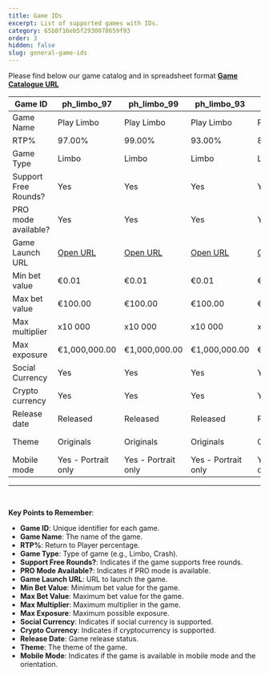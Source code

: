 ```yaml
---
title: Game IDs
excerpt: List of supported games with IDs.
category: 65b8f16eb5f2930078659f93
order: 3
hidden: false
slug: general-game-ids
---
```

Please find below our game catalog and in spreadsheet format [**Game Catalogue URL**](https://docs.google.com/spreadsheets/d/1nLW7yCD0diOebDSPqXrygOLZgGJcm9zq_EwNjWUT9-I/edit?gid=0#gid=0)

| Game ID              | ph_limbo_97                                                                                            | ph_limbo_99                                                                                            | ph_limbo_93                                                                                            | ph_limbo_86                                                                                            | ph_theoryofcrash_97                                                                                                        | ph_theoryofcrash_99                                                                                                        | ph_theoryofcrash_93                                                                                                        | ph_theoryofcrash_86                                                                                                        | ph_witchlimbo_97                                                                                                       | ph_witchlimbo_99                                                                                                       | ph_witchlimbo_93                                                                                                       | ph_witchlimbo_86                                                                                                       | ph_xball_97                                                                                                        | ph_xball_99                                                                                                        | ph_xball_93                                                                                                        | ph_xball_86                                                                                                        |
| -------------------- | ------------------------------------------------------------------------------------------------------ | ------------------------------------------------------------------------------------------------------ | ------------------------------------------------------------------------------------------------------ | ------------------------------------------------------------------------------------------------------ | -------------------------------------------------------------------------------------------------------------------------- | -------------------------------------------------------------------------------------------------------------------------- | -------------------------------------------------------------------------------------------------------------------------- | -------------------------------------------------------------------------------------------------------------------------- | ---------------------------------------------------------------------------------------------------------------------- | ---------------------------------------------------------------------------------------------------------------------- | ---------------------------------------------------------------------------------------------------------------------- | ---------------------------------------------------------------------------------------------------------------------- | ------------------------------------------------------------------------------------------------------------------ | ------------------------------------------------------------------------------------------------------------------ | ------------------------------------------------------------------------------------------------------------------ | ------------------------------------------------------------------------------------------------------------------ |
| Game Name            | Play Limbo                                                                                             | Play Limbo                                                                                             | Play Limbo                                                                                             | Play Limbo                                                                                             | Theory of Crash                                                                                                            | Theory of Crash                                                                                                            | Theory of Crash                                                                                                            | Theory of Crash                                                                                                            | Charm Limbo                                                                                                            | Charm Limbo                                                                                                            | Charm Limbo                                                                                                            | Charm Limbo                                                                                                            | xBall                                                                                                              | xBall                                                                                                              | xBall                                                                                                              | xBall                                                                                                              |
| RTP%                 | 97.00%                                                                                                 | 99.00%                                                                                                 | 93.00%                                                                                                 | 86.00%                                                                                                 | 97.00%                                                                                                                     | 99.00%                                                                                                                     | 93.00%                                                                                                                     | 86.00%                                                                                                                     | 97.00%                                                                                                                 | 99.00%                                                                                                                 | 93.00%                                                                                                                 | 86.00%                                                                                                                 | 97.00%                                                                                                             | 99.00%                                                                                                             | 93.00%                                                                                                             | 86.00%                                                                                                             |
| Game Type            | Limbo                                                                                                  | Limbo                                                                                                  | Limbo                                                                                                  | Limbo                                                                                                  | Crash                                                                                                                      | Crash                                                                                                                      | Crash                                                                                                                      | Crash                                                                                                                      | Limbo                                                                                                                  | Limbo                                                                                                                  | Limbo                                                                                                                  | Limbo                                                                                                                  | Crash                                                                                                              | Crash                                                                                                              | Crash                                                                                                              | Crash                                                                                                              |
| Support Free Rounds? | Yes                                                                                                    | Yes                                                                                                    | Yes                                                                                                    | Yes                                                                                                    | Yes                                                                                                                        | Yes                                                                                                                        | Yes                                                                                                                        | Yes                                                                                                                        | Yes                                                                                                                    | Yes                                                                                                                    | Yes                                                                                                                    | Yes                                                                                                                    | Yes                                                                                                                | Yes                                                                                                                | Yes                                                                                                                | Yes                                                                                                                |
| PRO mode available?  | Yes                                                                                                    | Yes                                                                                                    | Yes                                                                                                    | Yes                                                                                                    | Yes                                                                                                                        | Yes                                                                                                                        | Yes                                                                                                                        | Yes                                                                                                                        | Yes                                                                                                                    | Yes                                                                                                                    | Yes                                                                                                                    | Yes                                                                                                                    | Yes                                                                                                                | Yes                                                                                                                | Yes                                                                                                                | Yes                                                                                                                |
| Game Launch URL      | [Open URL](https://staging.fastplaynetwork.com/games/ph_limbo_97?locale=en-gb&currency=EUR&theme=blue) | [Open URL](https://staging.fastplaynetwork.com/games/ph_limbo_99?locale=en-gb&currency=EUR&theme=blue) | [Open URL](https://staging.fastplaynetwork.com/games/ph_limbo_93?locale=en-gb&currency=EUR&theme=blue) | [Open URL](https://staging.fastplaynetwork.com/games/ph_limbo_86?locale=en-gb&currency=EUR&theme=blue) | [Open URL](https://staging.fastplaynetwork.com/games/ph_theoryofcrash_97/index.html?locale=en-gb&currency=EUR&theme=black) | [Open URL](https://staging.fastplaynetwork.com/games/ph_theoryofcrash_99/index.html?locale=en-gb&currency=EUR&theme=black) | [Open URL](https://staging.fastplaynetwork.com/games/ph_theoryofcrash_93/index.html?locale=en-gb&currency=EUR&theme=black) | [Open URL](https://staging.fastplaynetwork.com/games/ph_theoryofcrash_86/index.html?locale=en-gb&currency=EUR&theme=black) | [Open URL](https://staging.fastplaynetwork.com/games/ph_witchlimbo_97/index.html?locale=en-gb&currency=EUR&theme=blue) | [Open URL](https://staging.fastplaynetwork.com/games/ph_witchlimbo_93/index.html?locale=en-gb&currency=EUR&theme=blue) | [Open URL](https://staging.fastplaynetwork.com/games/ph_witchlimbo_99/index.html?locale=en-gb&currency=EUR&theme=blue) | [Open URL](https://staging.fastplaynetwork.com/games/ph_witchlimbo_86/index.html?locale=en-gb&currency=EUR&theme=blue) | [Open URL](https://staging.fastplaynetwork.com/games/ph_xball_97/index.html?locale=en-gb&currency=EUR&theme=black) | [Open URL](https://staging.fastplaynetwork.com/games/ph_xball_99/index.html?locale=en-gb&currency=EUR&theme=black) | [Open URL](https://staging.fastplaynetwork.com/games/ph_xball_93/index.html?locale=en-gb&currency=EUR&theme=black) | [Open URL](https://staging.fastplaynetwork.com/games/ph_xball_86/index.html?locale=en-gb&currency=EUR&theme=black) |
| Min bet value        | €0.01                                                                                                  | €0.01                                                                                                  | €0.01                                                                                                  | €0.01                                                                                                  | €0.01                                                                                                                      | €0.01                                                                                                                      | €0.01                                                                                                                      | €0.01                                                                                                                      | €0.01                                                                                                                  | €0.01                                                                                                                  | €0.01                                                                                                                  | €0.01                                                                                                                  | €0.01                                                                                                              | €0.01                                                                                                              | €0.01                                                                                                              | €0.01                                                                                                              |
| Max bet value        | €100.00                                                                                                | €100.00                                                                                                | €100.00                                                                                                | €100.00                                                                                                | €100.00                                                                                                                    | €100.00                                                                                                                    | €100.00                                                                                                                    | €100.00                                                                                                                    | €100.00                                                                                                                | €100.00                                                                                                                | €100.00                                                                                                                | €100.00                                                                                                                | €100.00                                                                                                            | €100.00                                                                                                            | €100.00                                                                                                            | €100.00                                                                                                            |
| Max multiplier       | x10 000                                                                                                | x10 000                                                                                                | x10 000                                                                                                | x10 000                                                                                                | x10 000                                                                                                                    | x10 000                                                                                                                    | x10 000                                                                                                                    | x10 000                                                                                                                    | x10 000                                                                                                                | x10 000                                                                                                                | x10 000                                                                                                                | x10 000                                                                                                                | x10 000                                                                                                            | x10 000                                                                                                            | x10 000                                                                                                            | x10 000                                                                                                            |
| Max exposure         | €1,000,000.00                                                                                          | €1,000,000.00                                                                                          | €1,000,000.00                                                                                          | €1,000,000.00                                                                                          | €1,000,000.00                                                                                                              | €1,000,000.00                                                                                                              | €1,000,000.00                                                                                                              | €1,000,000.00                                                                                                              | €1,000,000.00                                                                                                          | €1,000,000.00                                                                                                          | €1,000,000.00                                                                                                          | €1,000,000.00                                                                                                          | €1,000,000.00                                                                                                      | €1,000,000.00                                                                                                      | €1,000,000.00                                                                                                      | €1,000,000.00                                                                                                      |
| Social Currency      | Yes                                                                                                    | Yes                                                                                                    | Yes                                                                                                    | Yes                                                                                                    | Yes                                                                                                                        | Yes                                                                                                                        | Yes                                                                                                                        | Yes                                                                                                                        | Yes                                                                                                                    | Yes                                                                                                                    | Yes                                                                                                                    | Yes                                                                                                                    | Yes                                                                                                                | Yes                                                                                                                | Yes                                                                                                                | Yes                                                                                                                |
| Crypto currency      | Yes                                                                                                    | Yes                                                                                                    | Yes                                                                                                    | Yes                                                                                                    | Yes                                                                                                                        | Yes                                                                                                                        | Yes                                                                                                                        | Yes                                                                                                                        | Yes                                                                                                                    | Yes                                                                                                                    | Yes                                                                                                                    | Yes                                                                                                                    | Yes                                                                                                                | Yes                                                                                                                | Yes                                                                                                                | Yes                                                                                                                |
| Release date         | Released                                                                                               | Released                                                                                               | Released                                                                                               | Released                                                                                               | Released                                                                                                                   | Released                                                                                                                   | Released                                                                                                                   | Released                                                                                                                   | Released                                                                                                               | Released                                                                                                               | Released                                                                                                               | Released                                                                                                               | Released                                                                                                           | Released                                                                                                           | Released                                                                                                           | Released                                                                                                           |
| Theme                | Originals                                                                                              | Originals                                                                                              | Originals                                                                                              | Originals                                                                                              | Comics style                                                                                                               | Comics style                                                                                                               | Comics style                                                                                                               | Comics style                                                                                                               | Mystery / Halloween                                                                                                    | Mystery / Halloween                                                                                                    | Mystery / Halloween                                                                                                    | Mystery / Halloween                                                                                                    | Action / Music                                                                                                     | Action / Music                                                                                                     | Action / Music                                                                                                     | Action / Music                                                                                                     |
| Mobile mode          | Yes - Portrait only                                                                                    | Yes - Portrait only                                                                                    | Yes - Portrait only                                                                                    | Yes - Portrait only                                                                                    | Yes - Portrait only                                                                                                        | Yes - Portrait only                                                                                                        | Yes - Portrait only                                                                                                        | Yes - Portrait only                                                                                                        | Yes - Portrait only                                                                                                    | Yes - Portrait only                                                                                                    | Yes - Portrait only                                                                                                    | Yes - Portrait only                                                                                                    | Yes - Portrait only                                                                                                | Yes - Portrait only                                                                                                | Yes - Portrait only                                                                                                | Yes - Portrait only                                                                                                |

***

<br />

**Key Points to Remember**:

- **Game ID**: Unique identifier for each game.
- **Game Name**: The name of the game.
- **RTP%**: Return to Player percentage.
- **Game Type**: Type of game (e.g., Limbo, Crash).
- **Support Free Rounds?**: Indicates if the game supports free rounds.
- **PRO Mode Available?**: Indicates if PRO mode is available.
- **Game Launch URL**: URL to launch the game.
- **Min Bet Value**: Minimum bet value for the game.
- **Max Bet Value**: Maximum bet value for the game.
- **Max Multiplier**: Maximum multiplier in the game.
- **Max Exposure**: Maximum possible exposure.
- **Social Currency**: Indicates if social currency is supported.
- **Crypto Currency**: Indicates if cryptocurrency is supported.
- **Release Date**: Game release status.
- **Theme**: The theme of the game.
- **Mobile Mode**: Indicates if the game is available in mobile mode and the orientation.

